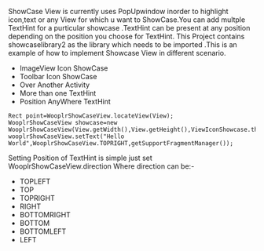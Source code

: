 ShowCase View is currently uses PopUpwindow inorder to highlight icon,text or any View for which u want to ShowCase.You can add multple TextHint for a purticular showcase .TextHint can be present at any position depending on the position you choose for TextHint.
This Project contains showcaselibrary2 as the library which needs to be imported .This is an example of how to implement Showcase View in different scenario.


*  ImageView Icon ShowCase
*  Toolbar Icon ShowCase
*  Over Another Activity
*  More than one TextHint
*  Position AnyWhere TextHint


 ``` 
Rect point=WooplrShowCaseView.locateView(View);
WooplrShowCaseView showcase=new WooplrShowCaseView(View.getWidth(),View.getHeight(),ViewIconShowcase.this,getApplicationContext(),getWindow(),point.right,point.bottom);
wooplrShowCaseView.setText("Hello World",WooplrShowCaseView.TOPRIGHT,getSupportFragmentManager());
```
 
Setting Position of TextHint is simple just set WooplrShowCaseView.direction
Where direction can be:-

* TOPLEFT
* TOP
* TOPRIGHT
* RIGHT
* BOTTOMRIGHT
* BOTTOM
* BOTTOMLEFT
* LEFT


